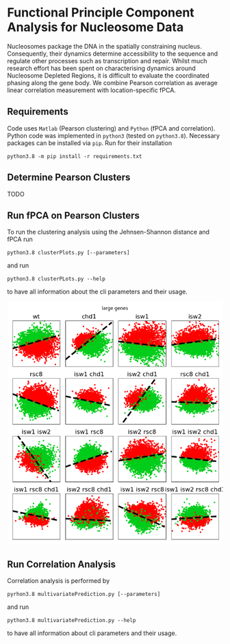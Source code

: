 # Functional Principle Component Analysis  for Nucleosome Data

Nucleosomes package the DNA in the spatially constraining nucleus. Consequently, their dynamics determine accessibility
to the sequence and regulate other processes such as transcription and repair. Whilst much research effort
has been spent on characterising dynamics around Nucleosome Depleted Regions, it is difficult to evaluate the coordinated
phasing along the gene body. We combine Pearson correlation as average linear correlation measurement with 
location-specific fPCA.

## Requirements
Code uses `Matlab` (Pearson clustering) and `Python` (fPCA and correlation). Python code was implemented in `python3` 
(tested on `python3.8`). Necessary packages can be installed via `pip`. Run for their installation

```commandline
python3.8 -m pip install -r requirements.txt
```

## Determine Pearson Clusters
TODO

## Run fPCA on Pearson Clusters
To run the clustering analysis using the Jehnsen-Shannon distance and fPCA run

```commandline
python3.8 clusterPlots.py [--parameters]
```

and run 
```commandline
python3.8 clusterPLots.py --help
```

to have all information about the cli parameters and their usage.

![fPCA clusters](figures/cluster/fpc_cluster/large_genes_all_cluster.png)

## Run Correlation Analysis
Correlation analysis is performed by 

```commandline
pyrhon3.8 multivariatePrediction.py [--parameters]
```

and run 
```commandline
python3.8 multivariatePrediction.py --help
```
to have all information about cli parameters and their usage.
